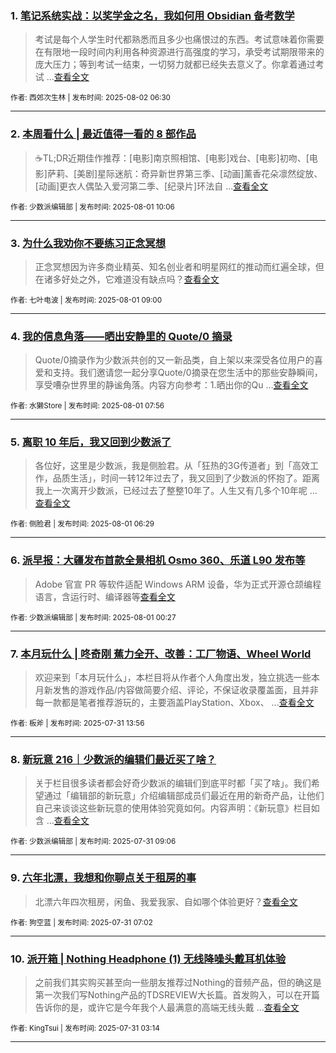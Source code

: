 ### 1. [笔记系统实战：以奖学金之名，我如何用 Obsidian 备考数学](https://sspai.com/post/101375)

> 考试是每个人学生时代都熟悉而且多少也痛恨过的东西。考试意味着你需要在有限地一段时间内利用各种资源进行高强度的学习，承受考试期限带来的庞大压力；等到考试一结束，一切努力就都已经失去意义了。你拿着通过考试 ...[查看全文](https://sspai.com/post/101375) 

<sub>作者: 西郊次生林 | 发布时间: 2025-08-02 06:30</sub>

---


### 2. [本周看什么 | 最近值得一看的 8 部作品](https://sspai.com/post/101524)

> ☕️TL;DR近期佳作推荐：[电影]南京照相馆、[电影]戏台、[电影]初吻、[电影]萨莉、[美剧]星际迷航：奇异新世界第三季、[动画]薰香花朵凛然绽放、[动画]更衣人偶坠入爱河第二季、[纪录片]环法自 ...[查看全文](https://sspai.com/post/101524) 

<sub>作者: 少数派编辑部 | 发布时间: 2025-08-01 10:06</sub>

---


### 3. [为什么我劝你不要练习正念冥想](https://sspai.com/post/101205)

> 正念冥想因为许多商业精英、知名创业者和明星网红的推动而红遍全球，但在诸多好处之外，它难道没有缺点吗？[查看全文](https://sspai.com/post/101205) 

<sub>作者: 七叶电波 | 发布时间: 2025-08-01 09:00</sub>

---


### 4. [我的信息角落——晒出安静里的 Quote/0 摘录](https://sspai.com/post/101517)

> Quote/0摘录作为少数派共创的又一新品类，自上架以来深受各位用户的喜爱和支持。我们邀请您一起分享Quote/0摘录在您生活中的那些安静瞬间，享受嘈杂世界里的静谧角落。内容方向参考：1.晒出你的Qu ...[查看全文](https://sspai.com/post/101517) 

<sub>作者: 水獭Store | 发布时间: 2025-08-01 07:56</sub>

---


### 5. [离职 10 年后，我又回到少数派了](https://sspai.com/post/101404)

> 各位好，这里是少数派，我是侧脸君。从「狂热的3G传道者」到「高效工作，品质生活」，时间一转12年过去了，我又回到了少数派的怀抱了。距离我上一次离开少数派，已经过去了整整10年了。人生又有几多个10年呢 ...[查看全文](https://sspai.com/post/101404) 

<sub>作者: 侧脸君 | 发布时间: 2025-08-01 06:29</sub>

---


### 6. [派早报：大疆发布首款全景相机 Osmo 360、乐道 L90 发布等](https://sspai.com/post/101509)

> Adobe 官宣 PR 等软件适配 Windows ARM 设备，华为正式开源仓颉编程语言，含运行时、编译器等[查看全文](https://sspai.com/post/101509) 

<sub>作者: 少数派编辑部 | 发布时间: 2025-08-01 00:27</sub>

---


### 7. [本月玩什么 | 咚奇刚 蕉力全开、改善：工厂物语、Wheel World](https://sspai.com/post/101503)

> 欢迎来到「本月玩什么」，本栏目将从作者个人角度出发，独立挑选一些本月新发售的游戏作品/内容做简要介绍、评论，不保证收录覆盖面，且并非每一款都是笔者推荐游玩的，主要涵盖PlayStation、Xbox、 ...[查看全文](https://sspai.com/post/101503) 

<sub>作者: 板斧 | 发布时间: 2025-07-31 13:56</sub>

---


### 8. [新玩意 216｜少数派的编辑们最近买了啥？](https://sspai.com/post/101485)

> 关于栏目很多读者都会好奇少数派的编辑们到底平时都「买了啥」。我们希望通过「编辑部的新玩意」介绍编辑部成员们最近在用的新奇产品，让他们自己来谈谈这些新玩意的使用体验究竟如何。内容声明：《新玩意》栏目如含 ...[查看全文](https://sspai.com/post/101485) 

<sub>作者: 少数派编辑部 | 发布时间: 2025-07-31 09:06</sub>

---


### 9. [六年北漂，我想和你聊点关于租房的事](https://sspai.com/post/100829)

> 北漂六年四次租房，闲鱼、我爱我家、自如哪个体验更好？[查看全文](https://sspai.com/post/100829) 

<sub>作者: 狗空蓝 | 发布时间: 2025-07-31 07:02</sub>

---


### 10. [派开箱 | Nothing Headphone (1) 无线降噪头戴耳机体验](https://sspai.com/post/101346)

> 之前我们其实购买甚至向一些朋友推荐过Nothing的音频产品，但的确这是第一次我们写Nothing产品的TDSREVIEW大长篇。首发购入，可以在开篇告诉你的是，或许它是今年我个人最满意的高端无线头戴 ...[查看全文](https://sspai.com/post/101346) 

<sub>作者: KingTsui | 发布时间: 2025-07-31 03:14</sub>

---

